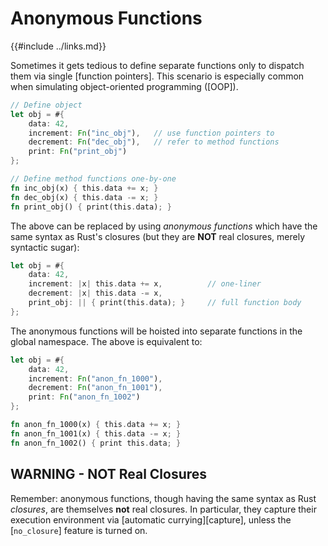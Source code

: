 Anonymous Functions
===================

{{#include ../links.md}}

Sometimes it gets tedious to define separate functions only to dispatch them via single [function pointers].
This scenario is especially common when simulating object-oriented programming ([OOP]).

```rust
// Define object
let obj = #{
    data: 42,
    increment: Fn("inc_obj"),   // use function pointers to
    decrement: Fn("dec_obj"),   // refer to method functions
    print: Fn("print_obj")
};

// Define method functions one-by-one
fn inc_obj(x) { this.data += x; }
fn dec_obj(x) { this.data -= x; }
fn print_obj() { print(this.data); }
```

The above can be replaced by using _anonymous functions_ which have the same syntax as Rust's closures
(but they are **NOT** real closures, merely syntactic sugar):

```rust
let obj = #{
    data: 42,
    increment: |x| this.data += x,          // one-liner
    decrement: |x| this.data -= x,
    print_obj: || { print(this.data); }     // full function body
};
```

The anonymous functions will be hoisted into separate functions in the global namespace.
The above is equivalent to:

```rust
let obj = #{
    data: 42,
    increment: Fn("anon_fn_1000"),
    decrement: Fn("anon_fn_1001"),
    print: Fn("anon_fn_1002")
};

fn anon_fn_1000(x) { this.data += x; }
fn anon_fn_1001(x) { this.data -= x; }
fn anon_fn_1002() { print this.data; }
```


WARNING - NOT Real Closures
--------------------------

Remember: anonymous functions, though having the same syntax as Rust _closures_, are themselves
**not** real closures.
In particular, they capture their execution environment via [automatic currying][capture],
unless the [`no_closure`] feature is turned on.
